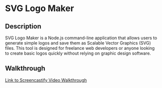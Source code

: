 # SVG Logo Maker

## Description

SVG Logo Maker is a Node.js command-line application that allows users to generate simple logos and save them as Scalable Vector Graphics (SVG) files. This tool is designed for freelance web developers or anyone looking to create basic logos quickly without relying on graphic design software.

## Walkthrough

[Link to Screencastify Video Walkthrough](https://app.screencastify.com/v2/manage/videos/gNqvIphmTtMT9PxQedcm)
